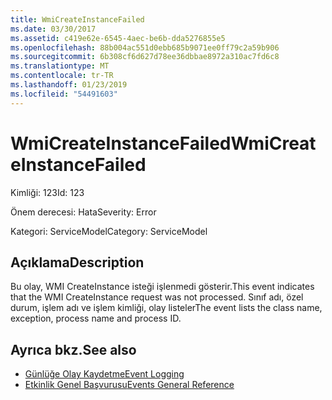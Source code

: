 ```yaml
---
title: WmiCreateInstanceFailed
ms.date: 03/30/2017
ms.assetid: c419e62e-6545-4aec-be6b-dda5276855e5
ms.openlocfilehash: 88b004ac551d0ebb685b9071ee0ff79c2a59b906
ms.sourcegitcommit: 6b308cf6d627d78ee36dbbae8972a310ac7fd6c8
ms.translationtype: MT
ms.contentlocale: tr-TR
ms.lasthandoff: 01/23/2019
ms.locfileid: "54491603"
---
```

# <a name="wmicreateinstancefailed"></a><span data-ttu-id="8b3d5-102">WmiCreateInstanceFailed</span><span class="sxs-lookup"><span data-stu-id="8b3d5-102">WmiCreateInstanceFailed</span></span>
<span data-ttu-id="8b3d5-103">Kimliği: 123</span><span class="sxs-lookup"><span data-stu-id="8b3d5-103">Id: 123</span></span>  
  
 <span data-ttu-id="8b3d5-104">Önem derecesi: Hata</span><span class="sxs-lookup"><span data-stu-id="8b3d5-104">Severity: Error</span></span>  
  
 <span data-ttu-id="8b3d5-105">Kategori: ServiceModel</span><span class="sxs-lookup"><span data-stu-id="8b3d5-105">Category: ServiceModel</span></span>  
  
## <a name="description"></a><span data-ttu-id="8b3d5-106">Açıklama</span><span class="sxs-lookup"><span data-stu-id="8b3d5-106">Description</span></span>  
 <span data-ttu-id="8b3d5-107">Bu olay, WMI CreateInstance isteği işlenmedi gösterir.</span><span class="sxs-lookup"><span data-stu-id="8b3d5-107">This event indicates that the WMI CreateInstance request was not processed.</span></span> <span data-ttu-id="8b3d5-108">Sınıf adı, özel durum, işlem adı ve işlem kimliği, olay listeler</span><span class="sxs-lookup"><span data-stu-id="8b3d5-108">The event lists the class name, exception, process name and process ID.</span></span>  
  
## <a name="see-also"></a><span data-ttu-id="8b3d5-109">Ayrıca bkz.</span><span class="sxs-lookup"><span data-stu-id="8b3d5-109">See also</span></span>
- [<span data-ttu-id="8b3d5-110">Günlüğe Olay Kaydetme</span><span class="sxs-lookup"><span data-stu-id="8b3d5-110">Event Logging</span></span>](../../../../../docs/framework/wcf/diagnostics/event-logging/index.md)
- [<span data-ttu-id="8b3d5-111">Etkinlik Genel Başvurusu</span><span class="sxs-lookup"><span data-stu-id="8b3d5-111">Events General Reference</span></span>](../../../../../docs/framework/wcf/diagnostics/event-logging/events-general-reference.md)
